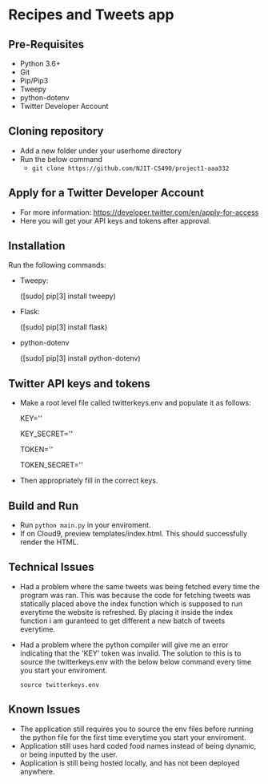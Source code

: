 # Recipes and Tweets app

## Pre-Requisites 

- Python 3.6+
- Git
- Pip/Pip3
- Tweepy
- python-dotenv
- Twitter Developer Account

## Cloning repository 

- Add a new folder under your userhome directory 
- Run the below command 
    - ``` git clone https://github.com/NJIT-CS490/project1-aaa332 ```

## Apply for a Twitter Developer Account

- For more information:  https://developer.twitter.com/en/apply-for-access
- Here you will get your API keys and tokens after approval.

## Installation

 Run the following commands:
 
 - Tweepy:
 
    ([sudo] pip[3] install tweepy)
    
- Flask:

    ([sudo] pip[3] install flask)
    
- python-dotenv

    ([sudo] pip[3] install python-dotenv)
    
## Twitter API keys and tokens

- Make a root level file called twitterkeys.env and populate it as follows:

    KEY=''
    
    KEY_SECRET=''
    
    TOKEN=''
    
    TOKEN_SECRET=''
    
- Then appropriately fill in the correct keys.


## Build and Run

- Run  ``` python main.py ``` in your enviroment.
- If on Cloud9, preview templates/index.html. This should successfully render the HTML.

## Technical Issues

- Had a problem where the same tweets was being fetched every time  the program was ran.
 This was because the code for fetching tweets was statically placed above the index function
which is supposed to run everytime the website is refreshed. By placing it inside the index function
i am guranteed to get different a new batch of tweets everytime.

 - Had a problem where the python compiler will give me an error indicating that the 'KEY'
 token was invalid. The solution to this is to source the twitterkeys.env with the below 
below command every time you start your enviroment.
 
     ``` source twitterkeys.env ```

## Known Issues
- The application still requires you to source the env files before running the python
file for the first time everytime you start your enviroment.
- Application still uses hard coded food names instead of being dynamic, or being inputted
 by the user.
- Application is still being hosted locally, and has not been deployed anywhere.

    




